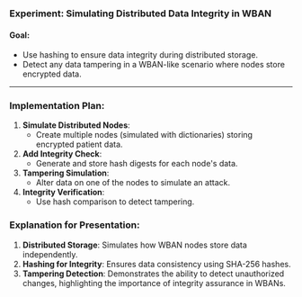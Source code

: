 ### Experiment: **Simulating Distributed Data Integrity in WBAN**

#### Goal:
- Use hashing to ensure data integrity during distributed storage.
- Detect any data tampering in a WBAN-like scenario where nodes store encrypted data.

---

### Implementation Plan:
1. **Simulate Distributed Nodes**:
   - Create multiple nodes (simulated with dictionaries) storing encrypted patient data.
2. **Add Integrity Check**:
   - Generate and store hash digests for each node's data.
3. **Tampering Simulation**:
   - Alter data on one of the nodes to simulate an attack.
4. **Integrity Verification**:
   - Use hash comparison to detect tampering.

### Explanation for Presentation:
1. **Distributed Storage**: Simulates how WBAN nodes store data independently.
2. **Hashing for Integrity**: Ensures data consistency using SHA-256 hashes.
3. **Tampering Detection**: Demonstrates the ability to detect unauthorized changes, highlighting the importance of integrity assurance in WBANs.